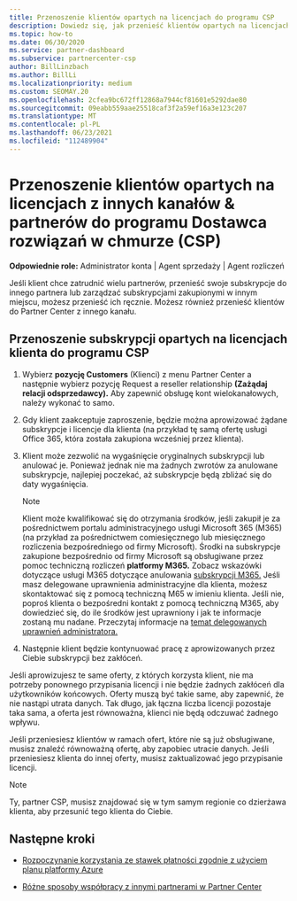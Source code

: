 ```yaml
---
title: Przenoszenie klientów opartych na licencjach do programu CSP
description: Dowiedz się, jak przenieść klientów opartych na licencjach z innych kanałów lub innego partnera do programu Dostawca rozwiązań w chmurze (CSP) w Partner Center.
ms.topic: how-to
ms.date: 06/30/2020
ms.service: partner-dashboard
ms.subservice: partnercenter-csp
author: BillLinzbach
ms.author: BillLi
ms.localizationpriority: medium
ms.custom: SEOMAY.20
ms.openlocfilehash: 2cfea9bc672ff12868a7944cf81601e5292dae80
ms.sourcegitcommit: 09eabb559aae25518caf3f2a59ef16a3e123c207
ms.translationtype: MT
ms.contentlocale: pl-PL
ms.lasthandoff: 06/23/2021
ms.locfileid: "112489904"
---
```

# <a name="move-license-based-customers-from-other-channels--partners-to-the-cloud-solution-provider-csp-program"></a>Przenoszenie klientów opartych na licencjach z innych kanałów & partnerów do programu Dostawca rozwiązań w chmurze (CSP)

**Odpowiednie role:** Administrator konta | Agent sprzedaży | Agent rozliczeń

Jeśli klient chce zatrudnić wielu partnerów, przenieść swoje subskrypcje do innego partnera lub zarządzać subskrypcjami zakupionymi w innym miejscu, możesz przenieść ich ręcznie. Możesz również przenieść klientów do Partner Center z innego kanału.

## <a name="move-your-customers-license-based-subscriptions-to-the-csp-program"></a>Przenoszenie subskrypcji opartych na licencjach klienta do programu CSP

1. Wybierz **pozycję Customers** (Klienci) z menu Partner Center a następnie wybierz pozycję Request a reseller relationship **(Zażądaj relacji odsprzedawcy).** Aby zapewnić obsługę kont wielokanałowych, należy wykonać to samo.

2. Gdy klient zaakceptuje zaproszenie, będzie można aprowizować żądane subskrypcje i licencje dla klienta (na przykład tę samą ofertę usługi Office 365, która została zakupiona wcześniej przez klienta).

3. Klient może zezwolić na wygaśnięcie oryginalnych subskrypcji lub anulować je. Ponieważ jednak nie ma żadnych zwrotów za anulowane subskrypcje, najlepiej poczekać, aż subskrypcje będą zbliżać się do daty wygaśnięcia.


   >[!NOTE]
   >Klient może kwalifikować się do otrzymania środków, jeśli zakupił je za pośrednictwem portalu administracyjnego usługi Microsoft 365 (M365) (na przykład za pośrednictwem comiesięcznego lub miesięcznego rozliczenia bezpośredniego od firmy Microsoft). Środki na subskrypcje zakupione bezpośrednio od firmy Microsoft są obsługiwane przez pomoc techniczną rozliczeń **platformy M365.** Zobacz wskazówki dotyczące usługi M365 dotyczące anulowania [subskrypcji M365.](/microsoft-365/commerce/subscriptions/cancel-your-subscription) Jeśli masz delegowane uprawnienia administracyjne dla klienta, możesz skontaktować się z pomocą techniczną M65 w imieniu klienta. Jeśli nie, poproś klienta o bezpośredni kontakt z pomocą techniczną M365, aby dowiedzieć się, do ile środków jest uprawniony i jak te informacje zostaną mu nadane. Przeczytaj informacje na [temat delegowanych uprawnień administratora.](customers-revoke-admin-privileges.md)


4. Następnie klient będzie kontynuować pracę z aprowizowanych przez Ciebie subskrypcji bez zakłóceń.

Jeśli aprowizujesz te same oferty, z których korzysta klient, nie ma potrzeby ponownego przypisania licencji i nie będzie żadnych zakłóceń dla użytkowników końcowych. Oferty muszą być takie same, aby zapewnić, że nie nastąpi utrata danych. Tak długo, jak łączna liczba licencji pozostaje taka sama, a oferta jest równoważna, klienci nie będą odczuwać żadnego wpływu.

Jeśli przeniesiesz klientów w ramach ofert, które nie są już obsługiwane, musisz znaleźć równoważną ofertę, aby zapobiec utracie danych. Jeśli przeniesiesz klienta do innej oferty, musisz zaktualizować jego przypisanie licencji.

>[!NOTE]
> Ty, partner CSP, musisz znajdować się w tym samym regionie co dzierżawa klienta, aby przesunić tego klienta do Ciebie.

## <a name="next-steps"></a>Następne kroki

- [Rozpoczynanie korzystania ze stawek płatności zgodnie z użyciem planu platformy Azure](azure-plan-get-started.md)
 

- [Różne sposoby współpracy z innymi partnerami w Partner Center](work-with-other-partners.md)